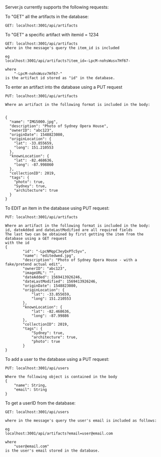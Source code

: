 Server.js currently supports the following requests:

To "GET" all the artifacts in the database:

    GET: localhost:3001/api/artifacts

To "GET" a specific artifact with itemid = 1234

    GET: localhost:3001/api/artifacts
    where in the message's query the item_id is included

    eg
    localhost:3001/api/artifacts?item_id=-LpcM-nohsWusv7Hf67-

    where
        "-LpcM-nohsWusv7Hf67-"
    is the artifact id stored as "id" in the database.


To enter an artifact into the database using a PUT request

    PUT: localhost:3001/api/artifacts

    Where an artifact in the following format is included in the body:


    {
      "name": "IMG5000.jpg",
      "description": "Photo of Sydney Opera House",
      "ownerID": "abc123",
      "originDate": 1548823080,
      "originLocation": {
        "lat": -33.855659,
        "long": 151.210553
      },
      "knownLocation": {
        "lat": -82.468636,
        "long": -87.998860
      },
      "collectionID": 2019,
      "tags": {
        "photo": true,
        "Sydney": true,
        "architecture": true
      }
    }
To EDIT an item in the database using PUT request:

    PUT: localhost:3001/api/artifacts

    Where an artifact in the following format is included in the body:
    id, dateAdded and dateLastModified are all required fields
    The last two can be obtained by first getting the item from the database using a GET request
    with the id
    {
            "id": "-LpcNMqpC3eyQxPTc5yv",
            "name": "editedwed.jpg",
            "description": "Photo of Sydney Opera House - with a fake/pretend actual edit",
            "ownerID": "abc123",
            "imageURL": "",
            "dateAdded": 1569413926246,
            "dateLastModified": 1569413926246,
            "originDate": 1548823080,
            "originLocation": {
                "lat": -33.855659,
                "long": 151.210553
            },
            "knownLocation": {
                "lat": -82.468636,
                "long": -87.99886
            },
            "collectionID": 2019,
            "tags": {
                "Sydney": true,
                "architecture": true,
                "photo": true
            }
    }

To add a user to the database using a PUT request:

    PUT: localhost:3001/api/users

    Where the following object is contained in the body
    {
        "name": String,
        "email": String
    }

To get a userID from the database:

    GET: localhost:3001/api/users

    where in the message's query the user's email is included as follows:

    eg
    localhost:3001/api/artifacts?email=user@email.com

    where
        "user@email.com"
    is the user's email stored in the database.